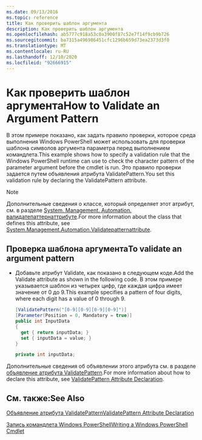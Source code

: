 ```yaml
---
ms.date: 09/13/2016
ms.topic: reference
title: Как проверить шаблон аргумента
description: Как проверить шаблон аргумента
ms.openlocfilehash: ab5777c918a53c0a3900f87c52e7f14f9cb9b726
ms.sourcegitcommit: ba7315a496986451cfc1296b659d73ea2373d3f0
ms.translationtype: MT
ms.contentlocale: ru-RU
ms.lasthandoff: 12/10/2020
ms.locfileid: "92666915"
---
```

# <a name="how-to-validate-an-argument-pattern"></a><span data-ttu-id="44a32-103">Как проверить шаблон аргумента</span><span class="sxs-lookup"><span data-stu-id="44a32-103">How to Validate an Argument Pattern</span></span>

<span data-ttu-id="44a32-104">В этом примере показано, как задать правило проверки, которое среда выполнения Windows PowerShell может использовать для проверки шаблона символов аргумента параметра перед выполнением командлета.</span><span class="sxs-lookup"><span data-stu-id="44a32-104">This example shows how to specify a validation rule that the Windows PowerShell runtime can use to check the character pattern of the parameter argument before the cmdlet is run.</span></span> <span data-ttu-id="44a32-105">Это правило проверки задается путем объявления атрибута ValidatePattern.</span><span class="sxs-lookup"><span data-stu-id="44a32-105">You set this validation rule by declaring the ValidatePattern attribute.</span></span>

> [!NOTE]
> <span data-ttu-id="44a32-106">Дополнительные сведения о классе, который определяет этот атрибут, см. в разделе [System. Management. Automation. валидатепаттернаттрибуте](/dotnet/api/System.Management.Automation.ValidatePatternAttribute).</span><span class="sxs-lookup"><span data-stu-id="44a32-106">For more information about the class that defines this attribute, see [System.Management.Automation.Validatepatternattribute](/dotnet/api/System.Management.Automation.ValidatePatternAttribute).</span></span>

## <a name="to-validate-an-argument-pattern"></a><span data-ttu-id="44a32-107">Проверка шаблона аргумента</span><span class="sxs-lookup"><span data-stu-id="44a32-107">To validate an argument pattern</span></span>

- <span data-ttu-id="44a32-108">Добавьте атрибут Validate, как показано в следующем коде.</span><span class="sxs-lookup"><span data-stu-id="44a32-108">Add the Validate attribute as shown in the following code.</span></span> <span data-ttu-id="44a32-109">В этом примере указывается шаблон из четырех цифр, где каждая цифра имеет значение от 0 до 9.</span><span class="sxs-lookup"><span data-stu-id="44a32-109">This example specifies a pattern of four digits, where each digit has a value of 0 through 9.</span></span>

    ```csharp
    [ValidatePattern("[0-9][0-9][0-9][0-9]")]
    [Parameter(Position = 0, Mandatory = true)]
    public int InputData
    {
      get { return inputData; }
      set { inputData = value; }
    }

    private int inputData;
    ```

<span data-ttu-id="44a32-110">Дополнительные сведения об объявлении этого атрибута см. в разделе [объявление атрибута ValidatePattern](./validatepattern-attribute-declaration.md).</span><span class="sxs-lookup"><span data-stu-id="44a32-110">For more information about how to declare this attribute, see [ValidatePattern Attribute Declaration](./validatepattern-attribute-declaration.md).</span></span>

## <a name="see-also"></a><span data-ttu-id="44a32-111">См. также:</span><span class="sxs-lookup"><span data-stu-id="44a32-111">See Also</span></span>

[<span data-ttu-id="44a32-112">Объявление атрибута ValidatePattern</span><span class="sxs-lookup"><span data-stu-id="44a32-112">ValidatePattern Attribute Declaration</span></span>](./validatepattern-attribute-declaration.md)

[<span data-ttu-id="44a32-113">Запись командлета Windows PowerShell</span><span class="sxs-lookup"><span data-stu-id="44a32-113">Writing a Windows PowerShell Cmdlet</span></span>](./writing-a-windows-powershell-cmdlet.md)
